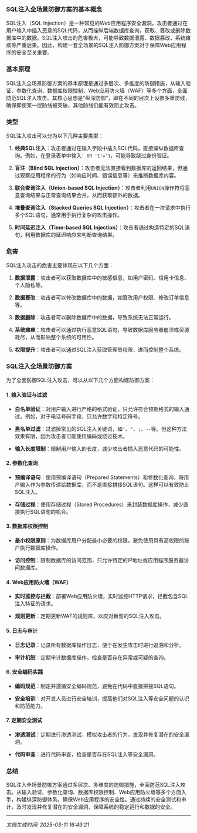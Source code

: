 ### SQL注入全场景防御方案的基本概念

SQL注入（SQL Injection）是一种常见的Web应用程序安全漏洞，攻击者通过在用户输入中插入恶意的SQL代码，从而操纵后端数据库查询，获取、篡改或删除数据库中的数据。SQL注入攻击的危害极大，可能导致数据泄露、数据篡改、系统瘫痪等严重后果。因此，构建一套全场景的SQL注入防御方案对于保障Web应用程序的安全至关重要。

### 基本原理

SQL注入全场景防御方案的基本原理是通过多层次、多维度的防御措施，从输入验证、参数化查询、数据库权限控制、Web应用防火墙（WAF）等多个方面，全面防范SQL注入攻击。其核心思想是“纵深防御”，即在不同的层次上设置多重防线，确保即使某一层防线被突破，其他防线仍能有效阻止攻击。

### 类型

SQL注入攻击可以分为以下几种主要类型：

1. **经典SQL注入**：攻击者通过在输入字段中插入SQL代码，直接操纵数据库查询。例如，在登录表单中输入`' OR '1'='1`，可能导致绕过身份验证。

2. **盲注（Blind SQL Injection）**：攻击者无法直接看到数据库的返回结果，但通过观察应用程序的行为（如响应时间、错误信息等）来推断数据库内容。

3. **联合查询注入（Union-based SQL Injection）**：攻击者利用`UNION`操作符将恶意查询结果与正常查询结果合并，从而获取额外的数据。

4. **堆叠查询注入（Stacked Queries SQL Injection）**：攻击者在一次请求中执行多个SQL语句，通常用于执行复杂的攻击操作。

5. **时间延迟注入（Time-based SQL Injection）**：攻击者通过构造特定的SQL语句，利用数据库的延迟响应来判断查询结果。

### 危害

SQL注入攻击的危害主要体现在以下几个方面：

1. **数据泄露**：攻击者可以获取数据库中的敏感信息，如用户密码、信用卡信息、个人隐私等。

2. **数据篡改**：攻击者可以修改数据库中的数据，如篡改用户权限、修改订单信息等。

3. **数据删除**：攻击者可以删除数据库中的数据，导致系统无法正常运行。

4. **系统瘫痪**：攻击者可以通过执行恶意SQL语句，导致数据库服务器崩溃或资源耗尽，从而影响整个系统的可用性。

5. **权限提升**：攻击者可以通过SQL注入获取管理员权限，进而控制整个系统。

### SQL注入全场景防御方案

为了全面防御SQL注入攻击，可以从以下几个方面构建防御方案：

#### 1. 输入验证与过滤

- **白名单验证**：对用户输入进行严格的格式验证，只允许符合预期格式的输入通过。例如，对于电话号码字段，只允许数字和特定符号。

- **黑名单过滤**：过滤掉常见的SQL注入关键词，如`'`、`"`、`;`、`--`等。但这种方法效果有限，因为攻击者可能使用编码或绕过技术。

- **输入长度限制**：限制用户输入的长度，减少攻击者插入恶意代码的可能性。

#### 2. 参数化查询

- **预编译语句**：使用预编译语句（Prepared Statements）和参数化查询，将用户输入作为参数传递给数据库，而不是直接拼接SQL语句。这样可以有效防止SQL注入。

- **存储过程**：使用存储过程（Stored Procedures）来封装数据库操作，减少直接执行SQL语句的机会。

#### 3. 数据库权限控制

- **最小权限原则**：为数据库用户分配最小必要的权限，避免使用具有高权限的账户执行数据库操作。

- **访问控制**：限制数据库的访问范围，只允许特定的IP地址或应用程序服务器访问数据库。

#### 4. Web应用防火墙（WAF）

- **实时监控与拦截**：部署Web应用防火墙，实时监控HTTP请求，拦截包含SQL注入特征的请求。

- **规则更新**：定期更新WAF的规则库，以应对新型的SQL注入攻击。

#### 5. 日志与审计

- **日志记录**：记录所有数据库操作日志，便于在发生攻击时进行追溯和分析。

- **审计机制**：定期审计数据库操作，检查是否存在异常或可疑的查询。

#### 6. 安全编码实践

- **编码规范**：制定并遵循安全编码规范，避免在代码中直接拼接SQL语句。

- **安全培训**：对开发人员进行安全培训，提高他们对SQL注入等安全问题的认识和防范能力。

#### 7. 定期安全测试

- **渗透测试**：定期进行渗透测试，模拟攻击者的行为，发现并修复潜在的安全漏洞。

- **代码审查**：进行代码审查，检查是否存在SQL注入等安全漏洞。

### 总结

SQL注入全场景防御方案通过多层次、多维度的防御措施，全面防范SQL注入攻击。从输入验证、参数化查询、数据库权限控制、Web应用防火墙等多个方面入手，构建纵深防御体系，确保Web应用程序的安全性。通过持续的安全测试和审计，及时发现并修复潜在的安全漏洞，保障系统的稳定运行和数据的安全。

---

*文档生成时间: 2025-03-11 16:49:21*






















